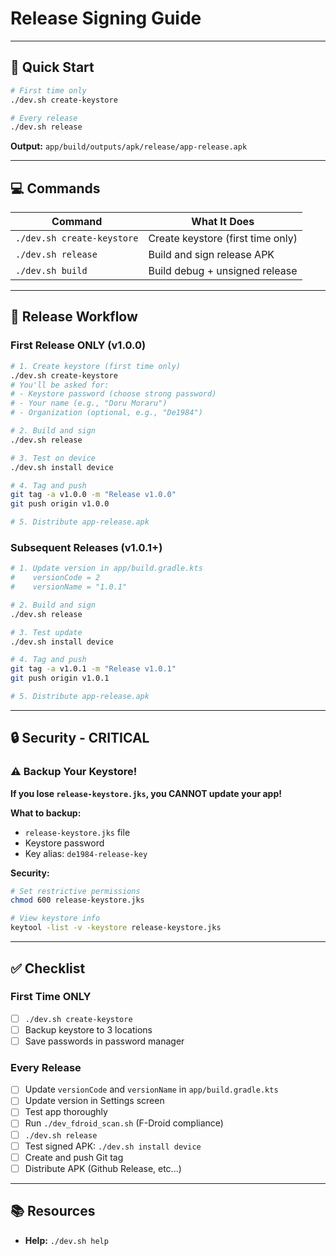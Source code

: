 # Release Signing Guide

---

## 🚀 Quick Start

```bash
# First time only
./dev.sh create-keystore

# Every release
./dev.sh release
```

**Output:** `app/build/outputs/apk/release/app-release.apk`

---

## 💻 Commands

| Command | What It Does |
|---------|--------------|
| `./dev.sh create-keystore` | Create keystore (first time only) |
| `./dev.sh release` | Build and sign release APK |
| `./dev.sh build` | Build debug + unsigned release |

---

## 🎯 Release Workflow

### First Release ONLY (v1.0.0)

```bash
# 1. Create keystore (first time only)
./dev.sh create-keystore
# You'll be asked for:
# - Keystore password (choose strong password)
# - Your name (e.g., "Doru Moraru")
# - Organization (optional, e.g., "De1984")

# 2. Build and sign
./dev.sh release

# 3. Test on device
./dev.sh install device

# 4. Tag and push
git tag -a v1.0.0 -m "Release v1.0.0"
git push origin v1.0.0

# 5. Distribute app-release.apk
```

### Subsequent Releases (v1.0.1+)

```bash
# 1. Update version in app/build.gradle.kts
#    versionCode = 2
#    versionName = "1.0.1"

# 2. Build and sign
./dev.sh release

# 3. Test update
./dev.sh install device

# 4. Tag and push
git tag -a v1.0.1 -m "Release v1.0.1"
git push origin v1.0.1

# 5. Distribute app-release.apk
```

---

## 🔒 Security - CRITICAL

### ⚠️ Backup Your Keystore!

**If you lose `release-keystore.jks`, you CANNOT update your app!**

**What to backup:**
- `release-keystore.jks` file
- Keystore password
- Key alias: `de1984-release-key`

**Security:**
```bash
# Set restrictive permissions
chmod 600 release-keystore.jks

# View keystore info
keytool -list -v -keystore release-keystore.jks
```

---

## ✅ Checklist

### First Time ONLY
- [ ] `./dev.sh create-keystore`
- [ ] Backup keystore to 3 locations
- [ ] Save passwords in password manager

### Every Release
- [ ] Update `versionCode` and `versionName` in `app/build.gradle.kts`
- [ ] Update version in Settings screen
- [ ] Test app thoroughly
- [ ] Run `./dev_fdroid_scan.sh` (F-Droid compliance)
- [ ] `./dev.sh release`
- [ ] Test signed APK: `./dev.sh install device`
- [ ] Create and push Git tag
- [ ] Distribute APK (Github Release, etc...)

---

## 📚 Resources

- **Help:** `./dev.sh help`


